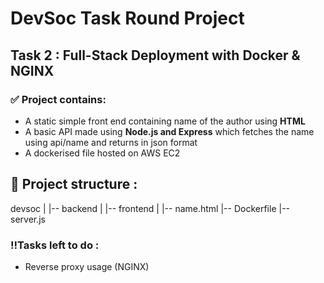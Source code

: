 # DevSoc Task Round Project

## Task 2 : Full-Stack Deployment with Docker & NGINX

### ✅ Project contains:
* A static simple front end containing name of the author using **HTML**
* A basic API made using **Node.js and Express** which fetches the name using api/name and returns in json format
* A dockerised file hosted on AWS EC2

## 📂 Project structure :
  devsoc
  |
  |-- backend
      |
      |-- frontend
          |
          |-- name.html
      |-- Dockerfile
      |-- server.js

### ‼️Tasks left to do :
* Reverse proxy usage (NGINX)
